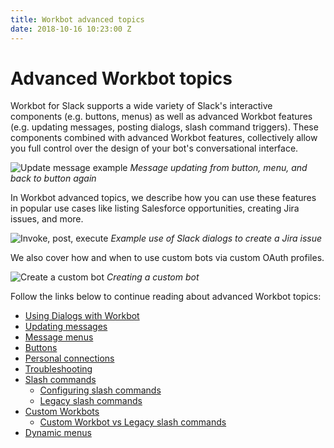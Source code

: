 ```yaml
---
title: Workbot advanced topics
date: 2018-10-16 10:23:00 Z
---
```


# Advanced Workbot topics
Workbot for Slack supports a wide variety of Slack's interactive components (e.g. buttons, menus) as well as advanced Workbot features (e.g. updating messages, posting dialogs, slash command triggers). These components combined with advanced Workbot features, collectively allow you full control over the design of your bot's conversational interface.

![Update message example](~@img/workbot/workbot-update-message/update-message-example.gif)
*Message updating from button, menu, and back to button again*

In Workbot advanced topics, we describe how you can use these features in popular use cases like listing Salesforce opportunities, creating Jira issues, and more.

![Invoke, post, execute](~@img/workbot/workbot-dialogs/invoke-post-execute.gif)
*Example use of Slack dialogs to create a Jira issue*

We also cover how and when to use custom bots via custom OAuth profiles.

![Create a custom bot](~@img/workbot/workbot-slash-commands/create-custom-bot.png)
*Creating a custom bot*

Follow the links below to continue reading about advanced Workbot topics:
* [Using Dialogs with Workbot](/workbot/using-dialogs-with-workbot.md)
* [Updating messages](/workbot/workbot-update-message.md)
* [Message menus](/workbot/workbot-message-menus.md)
* [Buttons](/workbot/workbot-buttons.md)
* [Personal connections](/workbot/workbot-latebinding.md)
* [Troubleshooting](/workbot/workbot-troubleshooting.md)
* [Slash commands](/workbot/configuring-slash-commands.md)
  * [Configuring slash commands](/workbot/configuring-slash-commands.md)
  * [Legacy slash commands](/workbot/legacy-slash-commands.md)
* [Custom Workbots](/workbot/workbot-custom-bots.md)
    * [Custom Workbot vs Legacy slash commands](/workbot/custom-workbot-vs-legacy-slash-commands.md)
* [Dynamic menus](/workbot/workbot-dynamic-menus.md)
